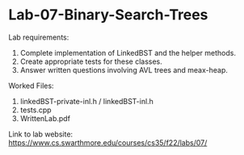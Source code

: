 # Lab-07-Binary-Search-Trees
Lab requirements:
  1. Complete implementation of LinkedBST and the helper methods.
  2. Create appropriate tests for these classes.
  3. Answer written questions involving AVL trees and meax-heap.
  
  
Worked Files:
  1. linkedBST-private-inl.h / linkedBST-inl.h
  2. tests.cpp
  3. WrittenLab.pdf


Link to lab website: https://www.cs.swarthmore.edu/courses/cs35/f22/labs/07/
